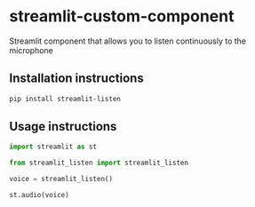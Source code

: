 # streamlit-custom-component

Streamlit component that allows you to listen continuously to the microphone

## Installation instructions

```sh
pip install streamlit-listen
```

## Usage instructions

```python
import streamlit as st

from streamlit_listen import streamlit_listen

voice = streamlit_listen()

st.audio(voice)
```
